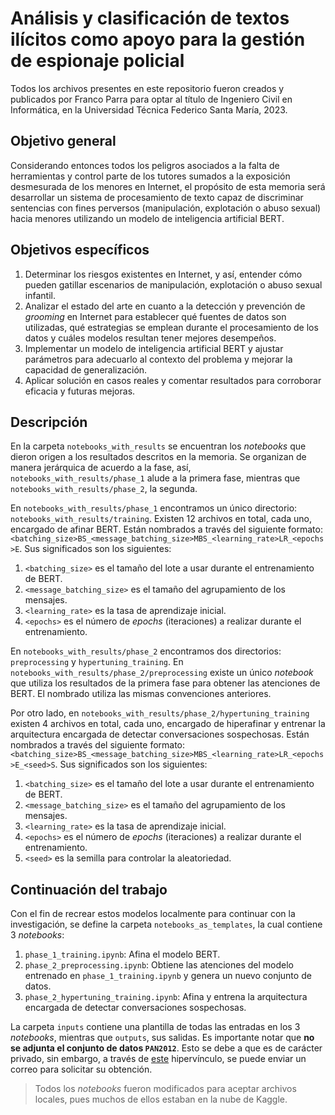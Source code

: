 # Análisis y clasificación de textos ilícitos como apoyo para la gestión de espionaje policial

Todos los archivos presentes en este repositorio fueron creados y publicados por Franco Parra para optar al título de Ingeniero Civil en Informática, en la Universidad Técnica Federico Santa María, 2023.

## Objetivo general

Considerando entonces todos los peligros asociados a la falta de herramientas y control parte de los tutores sumados a la exposición desmesurada de los menores en Internet, el propósito de esta memoria será desarrollar un sistema de procesamiento de texto capaz de discriminar sentencias con fines perversos (manipulación, explotación o abuso sexual) hacia menores utilizando un modelo de inteligencia artificial BERT.

## Objetivos específicos

1. Determinar los riesgos existentes en Internet, y así, entender cómo pueden gatillar escenarios de manipulación, explotación o abuso sexual infantil. 
1. Analizar el estado del arte en cuanto a la detección y prevención de *grooming* en Internet para establecer qué fuentes de datos son utilizadas, qué estrategias se emplean durante el procesamiento de los datos y cuáles modelos resultan tener mejores desempeños.
1. Implementar un modelo de inteligencia artificial BERT y ajustar parámetros para adecuarlo al contexto del problema y mejorar la capacidad de generalización.
1. Aplicar solución en casos reales y comentar resultados para corroborar eficacia y futuras mejoras.

## Descripción

En la carpeta `notebooks_with_results` se encuentran los *notebooks* que dieron origen a los resultados descritos en la memoria. Se organizan de manera jerárquica de acuerdo a la fase, así, `notebooks_with_results/phase_1` alude a la primera fase, mientras que `notebooks_with_results/phase_2`, la segunda. 

En `notebooks_with_results/phase_1` encontramos un único directorio: `notebooks_with_results/training`. Existen 12 archivos en total, cada uno, encargado de afinar BERT. Están nombrados a través del siguiente formato: `<batching_size>BS_<message_batching_size>MBS_<learning_rate>LR_<epochs>E`. Sus significados son los siguientes:

1. `<batching_size>` es el tamaño del lote a usar durante el entrenamiento de BERT.
1. `<message_batching_size>` es el tamaño del agrupamiento de los mensajes. 
1. `<learning_rate>` es la tasa de aprendizaje inicial.
1. `<epochs>` es el número de *epochs* (iteraciones) a realizar durante el entrenamiento.

En `notebooks_with_results/phase_2` encontramos dos directorios: `preprocessing` y `hypertuning_training`. En `notebooks_with_results/phase_2/preprocessing` existe un único *notebook* que utiliza los resultados de la primera fase para obtener las atenciones de BERT. El nombrado utiliza las mismas convenciones anteriores. 

Por otro lado, en `notebooks_with_results/phase_2/hypertuning_training` existen 4 archivos en total, cada uno, encargado de hiperafinar y entrenar la arquitectura encargada de detectar conversaciones sospechosas. Están nombrados a través del siguiente formato: `<batching_size>BS_<message_batching_size>MBS_<learning_rate>LR_<epochs>E_<seed>S`. Sus significados son los siguientes:

1. `<batching_size>` es el tamaño del lote a usar durante el entrenamiento de BERT.
1. `<message_batching_size>` es el tamaño del agrupamiento de los mensajes. 
1. `<learning_rate>` es la tasa de aprendizaje inicial.
1. `<epochs>` es el número de *epochs* (iteraciones) a realizar durante el entrenamiento.
1. `<seed>` es la semilla para controlar la aleatoriedad.

## Continuación del trabajo

Con el fin de recrear estos modelos localmente para continuar con la investigación, se define la carpeta `notebooks_as_templates`, la cual contiene 3 *notebooks*:

1. `phase_1_training.ipynb`: Afina el modelo BERT.
1. `phase_2_preprocessing.ipynb`: Obtiene las atenciones del modelo entrenado en `phase_1_training.ipynb` y genera un nuevo conjunto de datos.
1. `phase_2_hypertuning_training.ipynb`: Afina y entrena la arquitectura encargada de detectar conversaciones sospechosas.

La carpeta `inputs` contiene una plantilla de todas las entradas en los 3 *notebooks*, mientras que `outputs`, sus salidas. Es importante notar que **no se adjunta el conjunto de datos `PAN2012`**. Esto se debe a que es de carácter privado, sin embargo, a través de [este](https://zenodo.org/record/3713280) hipervínculo, se puede enviar un correo para solicitar su obtención.

> Todos los *notebooks* fueron modificados para aceptar archivos locales, pues muchos de ellos estaban en la nube de Kaggle.
